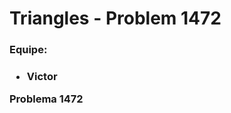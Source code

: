 <h1>Triangles - Problem 1472</h1>
<h3><b>Equipe:</b><h3>
<ul>
    <li>Victor</li>
</ul>
<a href="https://judge.beecrowd.com/en/problems/view/1472"></a>
<b>Problema 1472</b>
